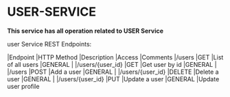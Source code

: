 # USER-SERVICE
**This service has all operation related to USER Service**

user Service REST Endpoints:

|Endpoint	|HTTP Method	|Description	|Access	|Comments
|/users	|GET	|List of all users	|GENERAL	|
|/users/{user_id}	|GET	|Get user by id	|GENERAL	|
|/users	|POST	|Add a user	|GENERAL	|
|/users/{user_id}	|DELETE	|Delete a user	|GENERAL	|
|/users/{user_id}	|PUT	|Update a user	|GENERAL	|Update user profile